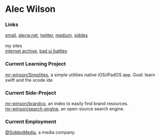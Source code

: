 # Alec Wilson

### Links
[email](mailto:jude@alecw.net), [alecw.net](https://alecw.net), [twitter](https://twitter.com/mrmemrdev), [medium](https://mrmemr.medium.com/), [siddes](https://siddes.com/404)
<br><br>my sites<br>
[internet archive](https://archive.alecw.net), [bad ui battles](https://ui.alecw.net)

### Current Learning Project
[mr-winson/Simplities](https://github.com/mr-winson/Simplities), a simple utilities native iOS/iPadOS app. Goal: learn swift and the xcode ide

### Current Side-Project
[mr-winson/brandco](https://github.com/mr-winson/brandco), an index to easily find brand resources.<br>
[mr-winson/search-engine](https://github.com/mr-winson/search-engine), an open-source search engine.

### Current Employment
[@SiddesMedia](https://github.com/siddesmedia), a media company.

<!--### What I listen to while programming
https://embed.music.apple.com/us/playlist/programming/pl.u-BNA6YjXCzG6v9p-->

